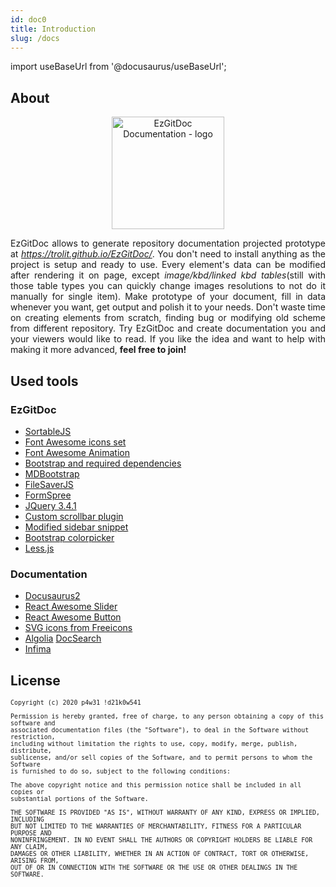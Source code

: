 ```yaml
---
id: doc0
title: Introduction
slug: /docs
---
```


import useBaseUrl from '@docusaurus/useBaseUrl';

## About

<p align="center">
<img src={useBaseUrl('img/favicon.png')} alt="EzGitDoc Documentation - logo" height="180px"/>
</p>

<p align="justify">
EzGitDoc allows to generate repository documentation projected prototype at <a href="https://trolit.github.io/EzGitDoc/"><em>https://trolit.github.io/EzGitDoc/</em></a>. You don't need to install anything as the project is setup and ready to use. Every element's data can be modified after rendering it on page, except <em>image/kbd/linked kbd tables</em>(still with those table types you can quickly change images resolutions to not do it manually for single item). Make prototype of your document, fill in data whenever you want, get output and polish it to your needs. Don't waste time on creating elements from scratch, finding bug or modifying old scheme from different repository. Try EzGitDoc and create documentation you and your viewers would like to read. If you like the idea and want to help with making it more advanced, <strong>feel free to join!</strong>
</p>

## Used tools

### EzGitDoc 

- <a href="https://github.com/SortableJS/Sortable" target="_blank">SortableJS</a>
- <a href="https://fontawesome.com/" target="_blank">Font Awesome icons set</a>
- <a href="https://l-lin.github.io/font-awesome-animation/" target="_blank">Font Awesome Animation</a>
- <a href="https://getbootstrap.com/docs/4.2/getting-started/introduction/" target="_blank">Bootstrap and required dependencies</a>
- <a href="https://mdbootstrap.com/" target="_blank">MDBootstrap</a>
- <a href="https://github.com/eligrey/FileSaver.js/" target="_blank">FileSaverJS</a>
- <a href="https://formspree.io/" target="_blank">FormSpree</a>
- <a href="https://cdnjs.cloudflare.com/ajax/libs/jquery/3.4.1/jquery.min.js" target="_blank">JQuery 3.4.1</a>
- <a href="https://github.com/malihu/malihu-custom-scrollbar-plugin" target="_blank">Custom scrollbar plugin</a>
- <a href="https://bootsnipp.com/snippets/Q0dAX" target="_blank">Modified sidebar snippet</a>
- <a href="https://github.com/itsjavi/bootstrap-colorpicker" target="_blank">Bootstrap colorpicker</a>
- <a href="http://lesscss.org/" target="_blank">Less.js</a>

### Documentation 

- <a href="https://v2.docusaurus.io/" target="_blank">Docusaurus2</a>
- <a href="https://github.com/rcaferati/react-awesome-slider" target="_blank">React Awesome Slider</a>
- <a href="https://github.com/rcaferati/react-awesome-button" target="_blank">React Awesome Button</a>
- <a href="https://freeicons.io/" target="_blank">SVG icons from Freeicons</a>
- <a href="https://www.algolia.com/" target="_blank">Algolia</a> <a href="https://docsearch.algolia.com/" target="_blank">DocSearch</a> 
- <a href="https://facebookincubator.github.io/infima/" target="_blank">Infima</a>

## License

<small>

```
Copyright (c) 2020 p4w31 !d21k0w541

Permission is hereby granted, free of charge, to any person obtaining a copy of this software and 
associated documentation files (the "Software"), to deal in the Software without restriction, 
including without limitation the rights to use, copy, modify, merge, publish, distribute, 
sublicense, and/or sell copies of the Software, and to permit persons to whom the Software 
is furnished to do so, subject to the following conditions:

The above copyright notice and this permission notice shall be included in all copies or 
substantial portions of the Software.

THE SOFTWARE IS PROVIDED "AS IS", WITHOUT WARRANTY OF ANY KIND, EXPRESS OR IMPLIED, INCLUDING 
BUT NOT LIMITED TO THE WARRANTIES OF MERCHANTABILITY, FITNESS FOR A PARTICULAR PURPOSE AND 
NONINFRINGEMENT. IN NO EVENT SHALL THE AUTHORS OR COPYRIGHT HOLDERS BE LIABLE FOR ANY CLAIM, 
DAMAGES OR OTHER LIABILITY, WHETHER IN AN ACTION OF CONTRACT, TORT OR OTHERWISE, ARISING FROM, 
OUT OF OR IN CONNECTION WITH THE SOFTWARE OR THE USE OR OTHER DEALINGS IN THE SOFTWARE. 
```

</small>
